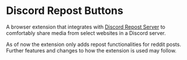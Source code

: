# Discord Repost Buttons

A browser extension that integrates with [Discord Repost Server](https://github.com/LuxGrey/Discord-Repost-Server) to comfortably share media from select websites in a Discord server.

As of now the extension only adds repost functionalities for reddit posts.
Further features and changes to how the extension is used may follow.
